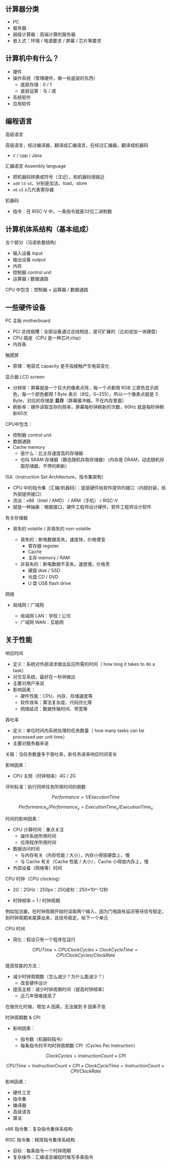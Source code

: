 ## 计算器分类

- PC
- 服务器
- 超级计算器：高端计算的服务器
- 嵌入式：环境 / 电源要求 / 屏幕 / 芯片等要求

## 计算机中有什么？

- 硬件
- 操作系统（管理硬件，做一些底层的东西）
    - 底层存储：0 / 1
    - 底层运算：与 / 或
- 系统软件
- 应用软件

## 编程语言

高级语言

高级语言，经过编译器，翻译成汇编语言，在经过汇编器，翻译成机器码

- c / cpp / Java 


汇编语言 Assembly language

- 把机器码转换成符号（注记），和机器码很接近
- `add` `ld` `sd`，分别是加法，load，store
- `x6` `x5` x几代表寄存器

机器码

- 指令：在 RISC-V 中，一条指令就是32位二进制数

## 计算机体系结构（基本组成）

五个部分（冯诺依曼结构）

- 输入设备 input
- 输出设备 output
- 内存
- 控制器 control unit
- 运算器 / 数据通路

CPU 中包含：控制器 + 运算器 / 数据通路

## 一些硬件设备

PC 主板 motherboard

- PCI 总线插槽：全部设备通过总线相连，是可扩展的（比如说加一块硬盘）
- CPU 插座（CPU 是一种芯片chip）
- 内存条

触摸屏

- 原理：电容式 capacity 是手指接触产生电容变化

显示器 LCD screen

- 分辨率：屏幕就是一个巨大的像素点阵，每一个点都用 RGB 三原色显示颜色，每一个颜色都用 1 Byte 表示（8位，0~255），所以一个像素点就是 3 Byte，对应的存储是 **显存**（屏幕缓冲器，不在内存里面）
- 刷新率：硬件读取显存的频率，屏幕每秒钟刷新的次数，60Hz 就是每秒钟刷新60次

CPU中包含：

- 控制器 control unit
- 数据通路
- Cache memory
    - 是什么：比主存速度高的存储器
    - 也叫 SRAM 存储器（静态随机存取存储器）（内存是 DRAM，动态随机存取存储器，不停的刷新）

ISA（Instruction Set Architecture，指令集架构）

- CPU 中的指令集（汇编/机器码）：底层硬件给软件提供的接口（内部封装，给外部提供接口）
- 流派：x86（Intel / AMD） / ARM（手机） / RISC-V
- 就是一种抽象：根据接口，硬件工程师设计硬件，软件工程师设计软件

有关存储器

- 易失的 volatile / 非易失的 non-volatile

    - 易失的：断电数据丢失，速度快，价格便宜
        - 寄存器 register
        - Cache
        - 主存 memory / RAM
    - 非易失的：断电数据不丢失，速度慢，价格贵
        - 硬盘 disk / SSD
        - 光盘 CD / DVD
        - U 盘 USB flash drive

网络

- 局域网 / 广域网

    - 局域网 LAN：学校 / 公司
    - 广域网 WAN：互联网


## 关于性能

响应时间

- 定义：系统对外部请求做出反应所需的时间（ how long it takes to do a task）
- 对交互系统，最好在一秒钟做出
- 主要对用户来说
- 影响因素：
    - 硬件性能：CPU、内存、存储速度等
    - 软件效率：算法复杂度、代码优化等
    - 网络延迟：数据传输时间、带宽等

吞吐率

- 定义：单位时间内系统处理的任务数量（ how many tasks can be processed per unit time）
- 主要对服务器来说

关联：当任务数量多于吞吐率，新任务进来响应时间变长

影响因素：

- CPU 主频（时钟频率）4G / 2G

评判标准：执行同样任务所用时间的倒数

$$Performance = 1 / Execution Time$$

$$Performance_x / Performance_y = Execution Time_y / Execution Time_x$$

时间的影响因素：

- CPU 计算时间：重点关注
    - 操作系统所用时间
    - 应用程序所用时间
- 数据访问时间
    - 与内存有关（内存性能 / 大小），内存小得放硬盘上，慢
    - 与 Cache 有关（Cache 性能 / 大小），Cache 小得放内存上，慢
- 外部设备（网络等）时间

CPU 时钟（CPU clocking）

- 2G：2GHz：250ps：250皮秒：250×10^-12秒

- 时钟频率 = 1 / 时钟周期

例如加法器，在时钟周期开始时读取两个输入，因为门电路有延迟等待信号稳定，到时钟周期末尾算出来，且信号稳定，给下一个单元

CPU 时间

- 简化：假设只有一个程序在运行

$$CPU Time = CPU Clock Cycles × Clock Cycle Time = CPU Clock Cycles  / Clock Rate$$

提高性能的方法：

- 减少时钟周期数（怎么减少？为什么能减少？）
    - 改变硬件设计
- 提高主频：减少时钟周期时间（提高时钟频率）
    - 近几年很难提高了

在做优化时候，增加 A 因素，无法做到 B 因素不变


时钟周期数 & CPI

- 影响因素：

    - 指令数（机器码指令）
    - 每条指令的平均时钟周期数 CPI（Cycles Per Instruction）

$$Clock Cycles = Instruction Count × CPI$$

$$CPU Time = Instruction Count × CPI × Clock Cycle Time = Instruction Count × CPI / Clock Rate$$

影响因素：

- 硬件工艺
- 指令集
- 编译器
- 高级语言
- 算法

x86 指令集：复杂指令集体系结构

RISC 指令集：精简指令集体系结构

- 目标：每条指令一个时钟周期
- 复杂操作：汇编语言编程时候写多条指令

